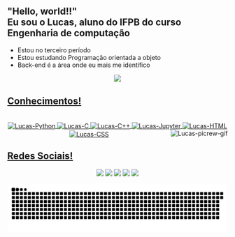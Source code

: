 ## "Hello, world!!"<br> Eu sou o Lucas, aluno do IFPB do curso Engenharia de computação
- Estou no terceiro período
- Estou estudando Programação orientada a objeto
- Back-end é a área onde eu mais me identifico

<div align="center">
  <a href="https://github.com/lucasgomes14">
  <img height="180em" src="https://github-readme-stats.vercel.app/api/top-langs/?username=lucasgomes14&layout=compact&langs_count=7&theme=dark"/>
</div>   
  
## Conhecimentos!
<div style="display: inline_block" align="center"><br>
    <img align="center" alt="Lucas-Python" height="60" widht="40" src="https://cdn.jsdelivr.net/gh/devicons/devicon/icons/python/python-original.svg" />
    <img align="center" alt="Lucas-C" height="60" widht="40" src="https://cdn.jsdelivr.net/gh/devicons/devicon/icons/c/c-original.svg" />
    <img align="center" alt="Lucas-C++" height="60" widht="40" src="https://cdn.jsdelivr.net/gh/devicons/devicon/icons/cplusplus/cplusplus-original.svg" />
    <img align="center" alt="Lucas-Jupyter" height="60" widht="40" src="https://cdn.jsdelivr.net/gh/devicons/devicon/icons/jupyter/jupyter-original-wordmark.svg" />
    <img align="center" alt="Lucas-HTML" height="60" widht="40" src="https://cdn.jsdelivr.net/gh/devicons/devicon/icons/html5/html5-original.svg" />
    <img align="center" alt="Lucas-CSS" height="60" widht="40" src="https://cdn.jsdelivr.net/gh/devicons/devicon/icons/css3/css3-original.svg" />
    <img align="right" alt="Lucas-picrew-gif" src="https://i.picasion.com/pic92/4d0cf939a0e905d17e661ae32d214346.gif">
</div>
  
## Redes Sociais!
    
<div align = "center"> 
  <a href="https://instagram.com/lucas.gomes_14" target="_blank"><img src="https://img.shields.io/badge/-Instagram-%23E4405F?style=for-the-badge&logo=instagram&logoColor=white" target="_blank"></a>
  <a href="mailto:lucazmatehus14@gmail.com"><img src="https://img.shields.io/badge/-Gmail-%23333?style=for-the-badge&logo=gmail&logoColor=white" target="_blank"></a>
  <a href="https://www.linkedin.com/in/lucas-matheus-gomes-de-lima-582b52228/" target="_blank"><img src="https://img.shields.io/badge/-LinkedIn-%230077B5?style=for-the-badge&logo=linkedin&logoColor=white" target="_blank"></a> 
   <a href="https://www.facebook.com/profile.php?id=100024437228795" target="_blank"><img src="https://img.shields.io/badge/Facebook-1877F2?style=for-the-badge&logo=facebook&logoColor=white" target="_blank"></a>
  <a href="https://twitter.com/LucasGomesL14" target="_blank"><img src="https://img.shields.io/badge/Twitter-1DA1F2?style=for-the-badge&logo=twitter&logoColor=white" target="_blank">
    
   ![Snake animation](https://github.com/lucasgomes14/lucasgomes14/blob/output/github-contribution-grid-snake.svg)
 
</div>
    
    

